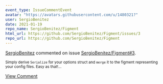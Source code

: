 ```yaml
---
event_type: IssueCommentEvent
avatar: "https://avatars.githubusercontent.com/u/1480321?"
user: SergioBenitez
date: 2021-01-19
repo_name: SergioBenitez/Figment
html_url: https://github.com/SergioBenitez/Figment/issues/3
repo_url: https://github.com/SergioBenitez/Figment
---
```


<a href='https://github.com/SergioBenitez' target='_blank'>SergioBenitez</a> commented on issue <a href='https://github.com/SergioBenitez/Figment/issues/3' target='_blank'>SergioBenitez/Figment#3</a>.

<small>Simply derive `Serialize` for your options struct and `merge` it to the figment representing your config files. Easy as that!...</small>

<a href='https://github.com/SergioBenitez/Figment/issues/3' target='_blank'>View Comment</a>